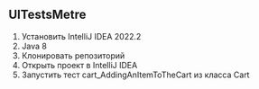 ## UITestsMetre
1. Установить IntelliJ IDEA 2022.2
2. Java 8
3. Клонировать репозиторий
4. Открыть проект в IntelliJ IDEA
5. Запустить тест cart_AddingAnItemToTheCart из класса Cart
